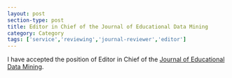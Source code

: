 ```yaml
---
layout: post
section-type: post
title: Editor in Chief of the Journal of Educational Data Mining
category: Category
tags: ['service','reviewing','journal-reviewer','editor']
---
```

I have accepted the position of Editor in Chief of the [Journal of Educational Data Mining](http://www.educationaldatamining.org/JEDM/index.php/JEDM).
